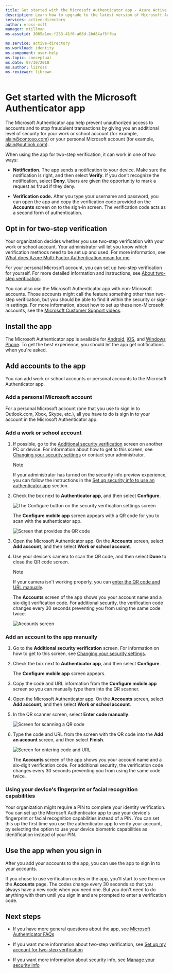 ```yaml
---
title: Get started with the Microsoft Authenticator app - Azure Active Directory | Microsoft Docs
description: Learn how to upgrade to the latest version of Microsoft Authenticator.
services: active-directory
author: eross-msft
manager: mtillman
ms.assetid: 3065a1ee-f253-41f0-a68d-2bd84af5ffba

ms.service: active-directory
ms.workload: identity
ms.component: user-help
ms.topic: conceptual
ms.date: 07/30/2018
ms.author: lizross
ms.reviewer: librown
---
```


# Get started with the Microsoft Authenticator app

The Microsoft Authenticator app help prevent unauthorized access to accounts and to stop fraudulent transactions by giving you an additional level of security for your work or school account (for example, alain@contoso.com) or your personal Microsoft account (for example, alain@outlook.com).

When using the app for two-step verification, it can work in one of two ways:

- **Notification.** The app sends a notification to your device. Make sure the notification is right, and then select **Verify**. If you don’t recognize the notification, select **Deny**. Users are given the opportunity to mark a request as fraud if they deny. 

- **Verification code.** After you type your username and password, you can open the app and copy the verification code provided on the **Accounts** screen on to the sign-in screen. The verification code acts as a second form of authentication.

## Opt in for two-step verification

Your organization decides whether you use two-step verification with your work or school account. Your administrator will let you know which verification methods need to be set up and used. For more information, see [What does Azure Multi-Factor Authentication mean for me](multi-factor-authentication-end-user.md).

For your personal Microsoft account, you can set up two-step verification for yourself. For more detailed information and instructions, see [About two-step verification](https://support.microsoft.com/help/12408/microsoft-account-about-two-step-verification).

You can also use the Microsoft Authenticator app with non-Microsoft accounts. Those accounts might call the feature something other than two-step verification, but you should be able to find it within the security or sign-in settings. For more information, about how to set up these non-Microsoft accounts, see the [Microsoft Customer Support videos](https://www.youtube.com/playlist?list=PLyhj1WZ29G65QdD9NxTOAm8HwOS-OBUrX).

## Install the app

The Microsoft Authenticator app is available for [Android](https://go.microsoft.com/fwlink/?linkid=866594), [iOS](https://go.microsoft.com/fwlink/?linkid=866594), and [Windows Phone](http://go.microsoft.com/fwlink/?Linkid=825071). To get the best experience, you should let the app get notifications when you're asked. 

## Add accounts to the app

You can add work or school accounts or personal accounts to the Microsoft Authenticator app. 

### Add a personal Microsoft account

For a personal Microsoft account (one that you use to sign in to Outlook.com, Xbox, Skype, etc.), all you have to do is sign in to your account in the Microsoft Authenticator app.

### Add a work or school account

1. If possible, go to the [Additional security verification](http://aka.ms/mfasetup) screen on another PC or device. For information about how to get to this screen, see [Changing your security settings](multi-factor-authentication-end-user-manage-settings.md#where-to-find-the-settings-page) or contact your administrator.

    >[!Note]
    >If your administrator has turned on the security info preview experience, you can follow the instructions in the [Set up security info to use an authenticator app](security-info-setup-auth-app.md) section.

2. Check the box next to **Authenticator app**, and then select **Configure**.

    ![The Configure button on the security verification settings screen](./media/microsoft-authenticator-app-how-to/auth-app-configure.png)

    The **Configure mobile app** screen appears with a QR code for you to scan with the authenticator app.

    ![Screen that provides the QR code](./media/microsoft-authenticator-app-how-to/auth-app-barcode.png)

3. Open the Microsoft Authenticator app. On the **Accounts** screen, select **Add account**, and then select **Work or school account**.

4. Use your device's camera to scan the QR code, and then select **Done** to close the QR code screen.

    >[!Note]
    >If your camera isn't working properly, you can [enter the QR code and URL manually](#add-an-account-to-the-app-manually).

    The **Accounts** screen of the app shows you your account name and a six-digit verification code. For additional security, the verification code changes every 30 seconds preventing you from using the same code twice.  

    ![Accounts screen](./media/microsoft-authenticator-app-how-to/auth-app-accounts.png)

### Add an account to the app manually

1. Go to the **Additional security verification** screen. For information on how to get to this screen, see [Changing your security settings](multi-factor-authentication-end-user-manage-settings.md#where-to-find-the-settings-page).

2. Check the box next to **Authenticator app**, and then select **Configure**.

    The **Configure mobile app** screen appears.

3. Copy the code and URL information from the **Configure mobile app** screen so you can manually type them into the QR scanner.

4. Open the Microsoft Authenticator app. On the **Accounts** screen, select **Add account**, and then select **Work or school account**.

5. In the QR scanner screen, select **Enter code manually**.

    ![Screen for scanning a QR code](./media/microsoft-authenticator-app-how-to/auth-app-manual-code.png)
   
6. Type the code and URL from the screen with the QR code into the **Add an account** screen, and then select **Finish**.

    ![Screen for entering code and URL](./media/microsoft-authenticator-app-how-to/auth-app-code-url.png)

    The **Accounts** screen of the app shows you your account name and a six-digit verification code. For additional security, the verification code changes every 30 seconds preventing you from using the same code twice.

### Using your device's fingerprint or facial recognition capabilities

Your organization might require a PIN to complete your identity verification. You can set up the Microsoft Authenticator app to use your device's fingerprint or facial recognition capabilities instead of a PIN. You can set this up the first time you use the authenticator app to verify your account, by selecting the option to use your device biometric capabilities as identification instead of your PIN.

## Use the app when you sign in

After you add your accounts to the app, you can use the app to sign in to your accounts.

If you chose to use verification codes in the app, you'll start to see them on the **Accounts** page. The codes change every 30 seconds so that you always have a new code when you need one. But you don't need to do anything with them until you sign in and are prompted to enter a verification code.

## Next steps

- If you have more general questions about the app, see [Microsoft Authenticator FAQs](microsoft-authenticator-app-faq.md)

- If you want more information about two-step verification, see [Set up my account for two-step verification](multi-factor-authentication-end-user-first-time.md)

- If you want more information about security info, see [Manage your security info](security-info-manage-settings.md)
